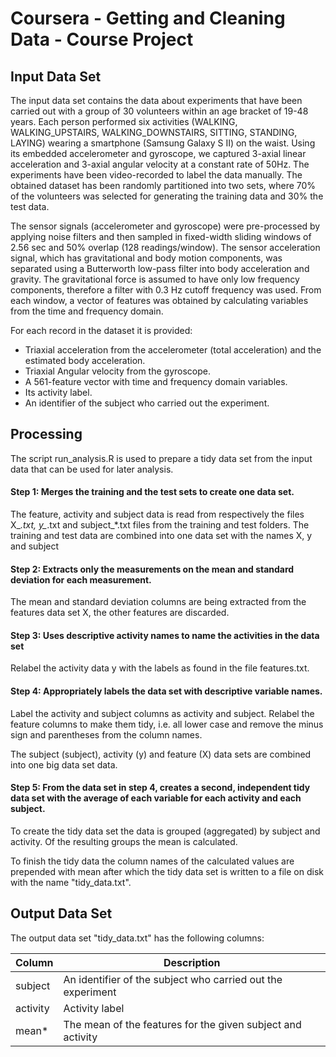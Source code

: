 # Coursera - Getting and Cleaning Data - Course Project

## Input Data Set

The input data set contains the data about experiments that have been carried out with a group of 30 volunteers within an age bracket of 19-48 years. Each person performed six activities (WALKING, WALKING_UPSTAIRS, WALKING_DOWNSTAIRS, SITTING, STANDING, LAYING) wearing a smartphone (Samsung Galaxy S II) on the waist. Using its embedded accelerometer and gyroscope, we captured 3-axial linear acceleration and 3-axial angular velocity at a constant rate of 50Hz. The experiments have been video-recorded to label the data manually. The obtained dataset has been randomly partitioned into two sets, where 70% of the volunteers was selected for generating the training data and 30% the test data. 

The sensor signals (accelerometer and gyroscope) were pre-processed by applying noise filters and then sampled in fixed-width sliding windows of 2.56 sec and 50% overlap (128 readings/window). The sensor acceleration signal, which has gravitational and body motion components, was separated using a Butterworth low-pass filter into body acceleration and gravity. The gravitational force is assumed to have only low frequency components, therefore a filter with 0.3 Hz cutoff frequency was used. From each window, a vector of features was obtained by calculating variables from the time and frequency domain. 

For each record in the dataset it is provided: 

* Triaxial acceleration from the accelerometer (total acceleration) and the estimated body acceleration. 
* Triaxial Angular velocity from the gyroscope. 
* A 561-feature vector with time and frequency domain variables. 
* Its activity label. 
* An identifier of the subject who carried out the experiment.

## Processing

The script run_analysis.R is used to prepare a tidy data set from the input data that can be used for later analysis.

#### Step 1: Merges the training and the test sets to create one data set.

The feature, activity and subject data is read from respectively the files X_*.txt, y_*.txt and subject_*.txt files from the training and test folders. The training and test data are combined into one data set with the names X, y and subject

#### Step 2: Extracts only the measurements on the mean and standard deviation for each measurement. 

The mean and standard deviation columns are being extracted from the features data set X, the other features are discarded.

#### Step 3: Uses descriptive activity names to name the activities in the data set

Relabel the activity data y with the labels as found in the file features.txt.

#### Step 4: Appropriately labels the data set with descriptive variable names. 

Label the activity and subject columns as activity and subject. Relabel the feature columns to make them tidy, i.e. all lower case and remove the minus sign and parentheses from the column names.

The subject (subject), activity (y) and feature (X) data sets are combined into one big data set data.

#### Step 5: From the data set in step 4, creates a second, independent tidy data set with the average of each variable for each activity and each subject.

To create the tidy data set the data is grouped (aggregated) by subject and activity. Of the resulting groups the mean is calculated.

To finish the tidy data the column names of the calculated values are prepended with mean after which the tidy data set is written to a file on disk with the name "tidy_data.txt".

## Output Data Set

The output data set "tidy_data.txt" has the following columns:

Column              | Description
--------------------|------------------------------------------------------------
subject             | An identifier of the subject who carried out the experiment
activity            | Activity label
mean*               | The mean of the features for the given subject and activity